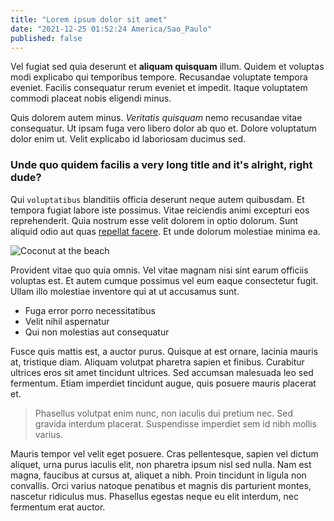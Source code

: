 ```yaml
---
title: "Lorem ipsum dolor sit amet"
date: "2021-12-25 01:52:24 America/Sao_Paulo"
published: false
---
```


Vel fugiat sed quia deserunt et **aliquam quisquam** illum. Quidem et voluptas modi explicabo qui temporibus tempore. Recusandae voluptate tempora eveniet. Facilis consequatur rerum eveniet et impedit. Itaque voluptatem commodi placeat nobis eligendi minus.

Quis dolorem autem minus. *Veritatis quisquam* nemo recusandae vitae consequatur. Ut ipsam fuga vero libero dolor ab quo et. Dolore voluptatum dolor enim ut. Velit explicabo id laboriosam ducimus sed.

### Unde quo quidem facilis a very long title and it's alright, right dude?

Qui `voluptatibus` blanditiis officia deserunt neque autem quibusdam. Et tempora fugiat labore iste possimus. Vitae reiciendis animi excepturi eos reprehenderit. Quia nostrum esse velit dolorem in optio dolorum. Sunt aliquid odio aut quas [repellat facere](https://apple.com/). Et unde dolorum molestiae minima ea.

<span class="image-container"><img src="/micro/assets/images/posts/2021-12-25/coconut-at-the-beach.png#shadow" alt="Coconut at the beach"></span>

Provident vitae quo quia omnis. Vel vitae magnam nisi sint earum officiis voluptas est. Et autem cumque possimus vel eum eaque consectetur fugit. Ullam illo molestiae inventore qui at ut accusamus sunt.

- Fuga error porro necessitatibus
- Velit nihil aspernatur
- Qui non molestias aut consequatur

Fusce quis mattis est, a auctor purus. Quisque at est ornare, lacinia mauris at, tristique diam. Aliquam volutpat pharetra sapien et finibus. Curabitur ultrices eros sit amet tincidunt ultrices. Sed accumsan malesuada leo sed fermentum. Etiam imperdiet tincidunt augue, quis posuere mauris placerat et.

> Phasellus volutpat enim nunc, non iaculis dui pretium nec. Sed gravida interdum placerat. Suspendisse imperdiet sem id nibh mollis varius.

Mauris tempor vel velit eget posuere. Cras pellentesque, sapien vel dictum aliquet, urna purus iaculis elit, non pharetra ipsum nisl sed nulla. Nam est magna, faucibus at cursus at, aliquet a nibh. Proin tincidunt in ligula non convallis. Orci varius natoque penatibus et magnis dis parturient montes, nascetur ridiculus mus. Phasellus egestas neque eu elit interdum, nec fermentum erat auctor.